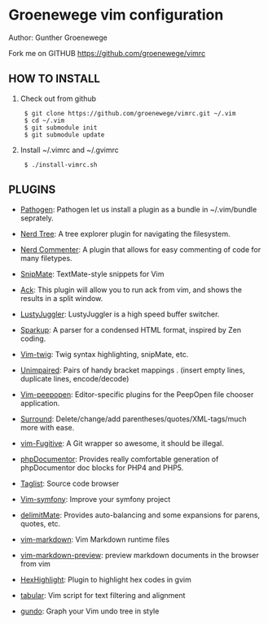 Groenewege vim configuration
============================

Author: Gunther Groenewege

Fork me on GITHUB  https://github.com/groenewege/vimrc

HOW TO INSTALL
--------------

1. Check out from github

        $ git clone https://github.com/groenewege/vimrc.git ~/.vim
        $ cd ~/.vim
        $ git submodule init
        $ git submodule update

2. Install ~/.vimrc and ~/.gvimrc

        $ ./install-vimrc.sh

PLUGINS
-------

* [Pathogen](http://www.vim.org/scripts/script.php?script_id=2332): Pathogen let us install a plugin as a bundle in ~/.vim/bundle seprately.

* [Nerd Tree](http://www.vim.org/scripts/script.php?script_id=1658): A tree explorer plugin for navigating the filesystem.

* [Nerd Commenter](http://www.vim.org/scripts/script.php?script_id=1218): A plugin that allows for easy commenting of code for many filetypes. 

* [SnipMate](http://www.vim.org/scripts/script.php?script_id=2540): TextMate-style snippets for Vim

* [Ack](http://www.vim.org/scripts/script.php?script_id=2572): This plugin will allow you to run ack from vim, and shows the results in a split window. 

* [LustyJuggler](http://www.vim.org/scripts/script.php?script_id=2050): LustyJuggler is a high speed buffer switcher.

* [Sparkup](https://github.com/rstacruz/sparkup): A parser for a condensed HTML format, inspired by Zen coding.

* [Vim-twig](https://github.com/beyondwords/vim-twig): Twig syntax highlighting, snipMate, etc.

* [Unimpaired](http://www.vim.org/scripts/script.php?script_id=1590): Pairs of handy bracket mappings . (insert empty lines, duplicate lines, encode/decode)

* [Vim-peepopen](https://github.com/topfunky/PeepOpen-EditorSupport): Editor-specific plugins for the PeepOpen file chooser application.

* [Surround](http://www.vim.org/scripts/script.php?script_id=1697): Delete/change/add parentheses/quotes/XML-tags/much more with ease.

* [vim-Fugitive](http://www.vim.org/scripts/script.php?script_id=2975):  A Git wrapper so awesome, it should be illegal.

* [phpDocumentor](http://www.vim.org/scripts/script.php?script_id=1355): Provides really comfortable generation of phpDocumentor doc blocks for PHP4 and PHP5.

* [Taglist](http://vim.sourceforge.net/scripts/script.php?script_id=273): Source code browser

* [Vim-symfony](https://github.com/soh335/vim-symfony/wiki): Improve your symfony project

* [delimitMate](http://www.vim.org/scripts/script.php?script_id=2754): Provides auto-balancing and some expansions for parens, quotes, etc. 

* [vim-markdown](https://github.com/tpope/vim-markdown): Vim Markdown runtime files

* [vim-markdown-preview](https://github.com/nelstrom/vim-markdown-preview): preview markdown documents in the browser from vim

* [HexHighlight](http://www.vim.org/scripts/script.php?script_id=2937): Plugin to highlight hex codes in gvim

* [tabular](https://github.com/godlygeek/tabular): Vim script for text filtering and alignment

* [gundo](http://sjl.bitbucket.org/gundo.vim/): Graph your Vim undo tree in style

